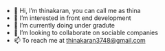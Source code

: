 - 👋 Hi, I’m thinakaran, you can call me as thina
- 👀 I’m interested in front end development
- 🌱 I’m currently doing under gradute
- 💞️ I’m looking to collaborate on sociable companies
- 📫 To reach me at thinakaran3748@gmail.com

<!---
thinakaran123/thinakaran123 is a ✨ special ✨ repository because its `README.md` (this file) appears on your GitHub profile.
You can click the Preview link to take a look at your changes.
--->
